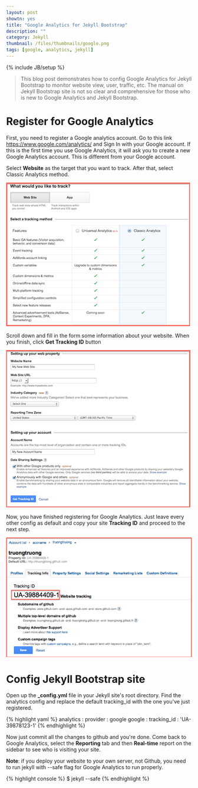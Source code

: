 ```yaml
---
layout: post
showtn: yes
title: "Google Analytics for Jekyll Bootstrap"
description: ""
category: Jekyll
thumbnail: /files/thumbnails/google.png
tags: [google, analytics, jekyll]
---
```

{% include JB/setup %}

> This blog post demonstrates how to config Google Analytics for Jekyll
> Bootstrap to monitor website view, user, traffic, etc. The manual on Jekyll
> Bootstrap site is not so clear and comprehensive for those who is new to
> Google Analytics and Jekyll Bootstrap.

<!-- more -->

# Register for Google Analytics

First, you need to register a Google analytics account. Go to this link
<https://www.google.com/analytics/> and Sign In with your Google account. If
this is the first time you use Google Analytics, it will ask you to create a new
Google Analytics account. This is different from your Google account.

Select **Website** as the target that you want to track. After that, select
Classic Analytics method.

![Select](/files/2013-04-05-google-analytics-for-jekyll-bootstrap/classic.png)

Scroll down and fill in the form some information about your website. When you
finish, click **Get Tracking ID** button

![Site info](/files/2013-04-05-google-analytics-for-jekyll-bootstrap/siteinfo.png)

Now, you have finished registering for Google Analytics. Just leave every other
config as default and copy your site **Tracking ID** and proceed to the next
step.

![Tracking ID](/files/2013-04-05-google-analytics-for-jekyll-bootstrap/finish.png)

# Config Jekyll Bootstrap site

Open up the <span><b>_config.yml</b></span> file in your Jekyll site's root
directory. Find the analytics config and replace the default tracking_id with
the one you've just registered.

{% highlight yaml %}
analytics :
  provider : google 
  google : 
      tracking_id : 'UA-39878123-1'
{% endhighlight %}

Now just commit all the changes to github and you're done. Come back to Google
Analytics, select the **Reporting** tab and then **Real-time** report on the
sidebar to see who is visiting your site.

**Note**: if you deploy your website to your own server, not Github, you need to
run jekyll with --safe flag for Google Analytics to run properly.

{% highlight console %}
$ jekyll --safe
{% endhighlight %}
